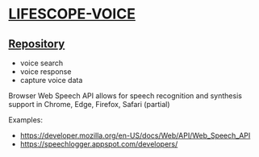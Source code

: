 # [LIFESCOPE-VOICE](https://github.com/LifeScopeLabs/lifescope-voice)

## [Repository](https://github.com/LifeScopeLabs/lifescope-voice)

- voice search
- voice response
- capture voice data

Browser Web Speech API allows for speech recognition and synthesis support in Chrome, Edge, Firefox, Safari (partial)

Examples:
- https://developer.mozilla.org/en-US/docs/Web/API/Web_Speech_API
- https://speechlogger.appspot.com/developers/


<!--stackedit_data:
eyJoaXN0b3J5IjpbLTQ2MjQzOTY0NiwtMTQ3NTkwNTc3MiwxNj
U0MTkxOTg1XX0=
-->